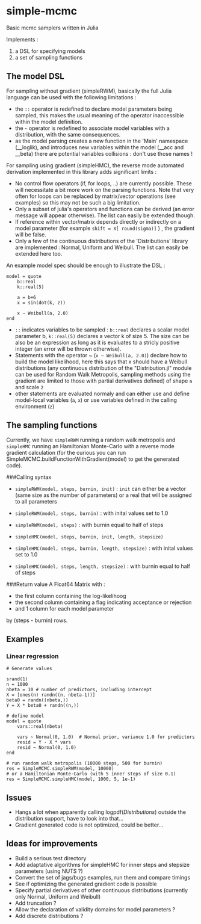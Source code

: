 simple-mcmc
===========

Basic mcmc samplers written in Julia

Implements :
1. a DSL for specifying models
2. a set of sampling functions

## The model DSL
For sampling without gradient (simpleRWM), basically the full Julia language can be used with the following limitations :
- the `::` operator is redefined to declare model parameters being sampled, this makes the usual meaning of the operator inaccessible within the model definition.
- the `~` operator is redefined to associate model variables with a distribution, with the same consequences.
- as the model parsing creates a new function in the 'Main' namespace (__loglik), and introduces new variables within the model (__acc and __beta) there are potential variables collisions : don't use those names !

For sampling using gradient (simpleHMC), the reverse mode automated derivation implemented in this library adds significant limits : 
- No control flow operators (if, for loops, ..) are currently possible. These will necessitate a bit more work on the parsing functions. Note that very often for loops can be replaced by matrix/vector operations (see examples) so this may not be such a big limitation.
- Only a subset of julia's operators and functions can be derived (an error message will appear otherwise). The list can easily be extended though.
- If reference within vector/matrix depends directly or indirectly on a model parameter (for example  `shift = X[ round(sigma)]` ) , the gradient will be false.
- Only a few of the continuous distributions of the 'Distributions' library are implemented : Normal, Uniform and Weibull. The list can easily be extended here too.


An example model spec should be enough to illustrate the DSL : 

```
model = quote
	b::real
	k::real(5)
	
	a = b+6
	x = sin(dot(k, z))

	x ~ Weibull(a, 2.0)
end
```

- `::` indicates variables to be sampled : `b::real` declares a scalar model parameter b, `k::real(5)` declares a vector k of size 5. The size can be also be an expression as long as it is evaluates to a stricly positive integer (an error will be thrown otherwise).
- Statements with the operator ~ (`x ~ Weibull(a, 2.0)`) declare how to build the model likelihood, here this says that x should have a Weibull distributions (any continuous distribution of the "Distribution.jl" module can be used for Random Walk Metropolis, sampling methods using the gradient are limited to those with partial derivatives defined) of shape `a` and scale `2`
- other statements are evaluated normaly and can either use and define model-local variables (`a`, `x`) or use variables defined in the calling environment (`z`)

## The sampling functions
Currently, we have `simpleRWM` running a random walk metropolis and `simpleHMC` running an Hamiltonian Monte-Carlo with a reverse mode gradient calculation (for the curious you can run SimpleMCMC.buildFunctionWithGradient(model) to get the generated code).

###Calling syntax
- `simpleRWM(model, steps, burnin, init)` : `init` can either be a vector (same size as the number of parameters) or a real that will be assigned to all parameters
- `simpleRWM(model, steps, burnin)` : with inital values set to 1.0
- `simpleRWM(model, steps)` : with burnin equal to half of steps

- `simpleHMC(model, steps, burnin, init, length, stepsize)`
- `simpleHMC(model, steps, burnin, length, stepsize)` : with inital values set to 1.0
- `simpleHMC(model, steps, length, stepsize)` : with burnin equal to half of steps

###Return value
A Float64 Matrix with : 
- the first column containing the log-likelihoog
- the second column containing a flag indicating acceptance or rejection
- and 1 column for each model parameter

by (steps - burnin) rows.


## Examples

### Linear regression

```
# Generate values

srand(1)
n = 1000
nbeta = 10 # number of predictors, including intercept
X = [ones(n) randn((n, nbeta-1))]
beta0 = randn((nbeta,))
Y = X * beta0 + randn((n,))

# define model
model = quote
	vars::real(nbeta)

	vars ~ Normal(0, 1.0)  # Normal prior, variance 1.0 for predictors
	resid = Y - X * vars
	resid ~ Normal(0, 1.0)  
end

# run random walk metropolis (10000 steps, 500 for burnin)
res = SimpleMCMC.simpleRWM(model, 10000)
# or a Hamiltonian Monte-Carlo (with 5 inner steps of size 0.1)
res = SimpleMCMC.simpleHMC(model, 1000, 5, 1e-1)
```

## Issues
- Hangs a lot when apparently calling logpdf(_Distributions_) outside the distribution support, have to look into that...
- Gradient generated code is not optimized, could be better...

## Ideas for improvements
- Build a serious test directory
- Add adaptative algorithms for simpleHMC for inner steps and stepsize parameters (using NUTS ?)
- Convert the set of jags/bugs examples, run them and compare timings
- See if optimizing the generated gradient code is possible
- Specify partial derivatives of other continuous distributions (currently only Normal, Uniform and Weibull)
- Add truncation ?
- Allow the declaration of validity domains for model parameters ?
- Add discrete distributions ?

